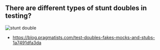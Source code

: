 ## There are different types of stunt doubles in testing?
![stunt double](https://media.giphy.com/media/3o6Mbi204wSQ5DIERq/giphy.gif)
* https://blog.pragmatists.com/test-doubles-fakes-mocks-and-stubs-1a7491dfa3da
